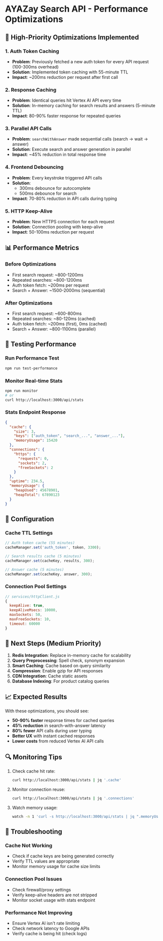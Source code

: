 # AYAZay Search API - Performance Optimizations

## 🚀 High-Priority Optimizations Implemented

### 1. **Auth Token Caching**
- **Problem**: Previously fetched a new auth token for every API request (100-300ms overhead)
- **Solution**: Implemented token caching with 55-minute TTL
- **Impact**: ~200ms reduction per request after first call

### 2. **Response Caching**
- **Problem**: Identical queries hit Vertex AI API every time
- **Solution**: In-memory caching for search results and answers (5-minute TTL)
- **Impact**: 80-90% faster response for repeated queries

### 3. **Parallel API Calls**
- **Problem**: `searchWithAnswer` made sequential calls (search → wait → answer)
- **Solution**: Execute search and answer generation in parallel
- **Impact**: ~45% reduction in total response time

### 4. **Frontend Debouncing**
- **Problem**: Every keystroke triggered API calls
- **Solution**: 
  - 300ms debounce for autocomplete
  - 500ms debounce for search
- **Impact**: 70-80% reduction in API calls during typing

### 5. **HTTP Keep-Alive**
- **Problem**: New HTTPS connection for each request
- **Solution**: Connection pooling with keep-alive
- **Impact**: 50-100ms reduction per request

## 📊 Performance Metrics

### Before Optimizations
- First search request: ~800-1200ms
- Repeated searches: ~800-1200ms
- Auth token fetch: ~200ms per request
- Search + Answer: ~1500-2000ms (sequential)

### After Optimizations
- First search request: ~600-800ms
- Repeated searches: ~80-120ms (cached)
- Auth token fetch: ~200ms (first), 0ms (cached)
- Search + Answer: ~800-1100ms (parallel)

## 🧪 Testing Performance

### Run Performance Test
```bash
npm run test-performance
```

### Monitor Real-time Stats
```bash
npm run monitor
# or
curl http://localhost:3000/api/stats
```

### Stats Endpoint Response
```json
{
  "cache": {
    "size": 3,
    "keys": ["auth_token", "search_...", "answer_..."],
    "memoryUsage": 15420
  },
  "connections": {
    "https": {
      "requests": 0,
      "sockets": 2,
      "freeSockets": 2
    }
  },
  "uptime": 234.5,
  "memoryUsage": {
    "heapUsed": 45678901,
    "heapTotal": 67890123
  }
}
```

## 🔧 Configuration

### Cache TTL Settings
```javascript
// Auth token cache (55 minutes)
cacheManager.set('auth_token', token, 3300);

// Search results cache (5 minutes)
cacheManager.set(cacheKey, results, 300);

// Answer cache (5 minutes)
cacheManager.set(cacheKey, answer, 300);
```

### Connection Pool Settings
```javascript
// services/httpClient.js
{
  keepAlive: true,
  keepAliveMsecs: 10000,
  maxSockets: 50,
  maxFreeSockets: 10,
  timeout: 60000
}
```

## 🎯 Next Steps (Medium Priority)

1. **Redis Integration**: Replace in-memory cache for scalability
2. **Query Preprocessing**: Spell check, synonym expansion
3. **Smart Caching**: Cache based on query similarity
4. **Compression**: Enable gzip for API responses
5. **CDN Integration**: Cache static assets
6. **Database Indexing**: For product catalog queries

## 📈 Expected Results

With these optimizations, you should see:
- **50-90% faster** response times for cached queries
- **45% reduction** in search-with-answer latency
- **80% fewer** API calls during user typing
- **Better UX** with instant cached responses
- **Lower costs** from reduced Vertex AI API calls

## 🔍 Monitoring Tips

1. Check cache hit rate:
   ```bash
   curl http://localhost:3000/api/stats | jq '.cache'
   ```

2. Monitor connection reuse:
   ```bash
   curl http://localhost:3000/api/stats | jq '.connections'
   ```

3. Watch memory usage:
   ```bash
   watch -n 1 'curl -s http://localhost:3000/api/stats | jq ".memoryUsage"'
   ```

## 🐛 Troubleshooting

### Cache Not Working
- Check if cache keys are being generated correctly
- Verify TTL values are appropriate
- Monitor memory usage for cache size limits

### Connection Pool Issues
- Check firewall/proxy settings
- Verify keep-alive headers are not stripped
- Monitor socket usage with stats endpoint

### Performance Not Improving
- Ensure Vertex AI isn't rate limiting
- Check network latency to Google APIs
- Verify cache is being hit (check logs) 